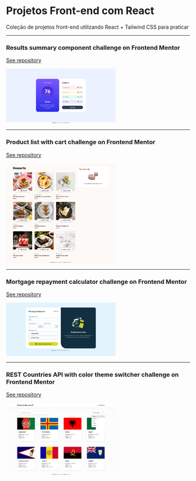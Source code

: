 # Projetos Front-end com React

Coleção de projetos front-end utilizando React + Tailwind CSS para praticar

---

### Results summary component challenge on Frontend Mentor

[See repository](https://github.com/francine-godoi/praticando-frontend-com-react/tree/877ac4440fa052bc39b008761b60f4e107e96981/results-summary-component)

<img src="results-summary-component/screenshots/results-summary-component-final-product.jpg"  style="width:300px">

---

### Product list with cart challenge on Frontend Mentor

[See repository](https://github.com/francine-godoi/praticando-frontend-com-react/tree/be8c413d173634c3e0e70b4446c862060434b96b/product-list-with-cart)

<img src="product-list-with-cart/screenshots/product-list-with-cart-final-product.jpg"  style="width:300px">

---

### Mortgage repayment calculator challenge on Frontend Mentor

[See repository](https://github.com/francine-godoi/praticando-frontend-com-react/tree/d1171e78566dc3ad37b746f5b0e60f8bdfc242fd/mortgage-repayment-calculator)

<img src="mortgage-repayment-calculator/screenshots/mortgage-repayment-calculator-final-product.jpg"  style="width:300px">

---

### REST Countries API with color theme switcher challenge on Frontend Mentor

[See repository](https://github.com/francine-godoi/praticando-frontend-com-react/tree/7219bc2f2094b0e2aa0ab49534c521b04f10567a/rest-countries-api-with-color-theme-switcher)

<img src="rest-countries-api-with-color-theme-switcher/screenshots/rest-countries-api-with-color-theme-switcher-final-product-light.jpg"  style="width:300px">
